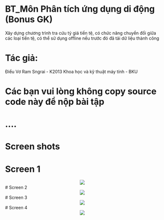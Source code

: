 # BT_Môn Phân tích ứng dụng di động (Bonus GK)
Xây dựng chương trình tra cứu tỷ giá tiền tệ, có chức năng chuyển đổi giữa các loại tiền tệ, có thể sử dụng offline nếu trước đó đã tải dữ liệu thành công

# Tác giả:
  Điểu Vơ Ram Sngrai - K2013 Khoa học và kỹ thuật máy tính - BKU
# Các bạn vui lòng không copy source code này để nộp bài tập
# ....
# Screen shots
# Screen 1 
<center><img src="./capture_screen/device-2017-03-24-175754.png"></center>
# Screen 2
<center><img src="./capture_screen/device-2017-03-24-175844.png"></center>
# Screen 3
<center><img src="./capture_screen/device-2017-03-24-175854.png"></center>
# Screen 4
<center><img src="./capture_screen/device-2017-03-24-175916.png"></center>
